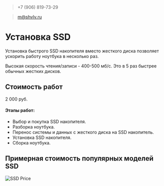 > +7 (906) 819-73-29

> m@shvlv.ru

# Установка SSD

Установка быстрого SSD накопителя вместо жесткого диска позволяет ускорить работу ноутбука в несколько раз.

Высокая скорость чтения/записи - 400-500 мб/с. Это в 5 раз быстрее обычных жестких дисков.

## Стоимость работ
2 000 руб. 

#### Этапы работ:

- Выбор и покупка SSD накопителя.
- Разборка ноутбука.
- Перенос системы и данных с жесткого диска на SSD накопитель.
- Установка SSD накопителя.
- Сборка ноутбука.

## Примерная стоимость популярных моделей SSD
![SSD Price](https://shvlv.ru/ssd_price.png)

